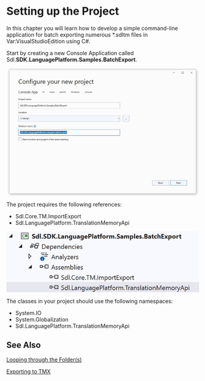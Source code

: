 Setting up the Project
======
In this chapter you will learn how to develop a simple command-line application for batch exporting numerous *.sdltm files in Var:VisualStudioEdition using C#.

Start by creating a new Console Application called Sdl.**SDK.LanguagePlatform.Samples.BatchExport**.


<img style="display:block; " src="images/BatchExportProject.jpg"/>

The project requires the following references:

* Sdl.Core.TM.ImportExport
* Sdl.LanguagePlatform.TranslationMemoryApi


<img style="display:block; " src="images/BatchExportProjectReferences.jpg"/>

The classes in your project should use the following namespaces:

* System.IO
* System.Globalization
* Sdl.LanguagePlatform.TranslationMemoryApi

See Also
--
[Looping through the Folder(s)](looping_through_the_folder.md)

[Exporting to TMX](exporting_to_tmx.md)
